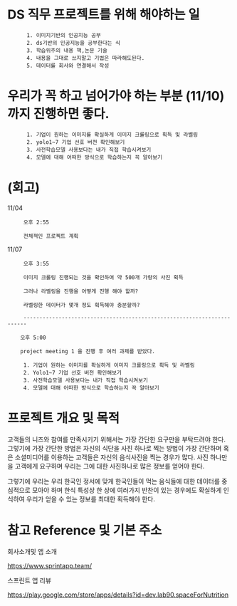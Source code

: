 
# DS 직무 프로젝트를 위해 해야하는 일
          1. 이미지기반의 인공지능 공부
          2. ds기반의 인공지능을 공부한다는 식
          3. 학습위주의 내용 책,논문 기술
          4. 내용을 그대로 쓰지말고 기법은 따라해도된다.
          5. 데이터를 회사와 연결해서 작성

# 우리가 꼭 하고 넘어가야 하는 부분 (11/10)까지 진행하면 좋다.
          1. 기업이 원하는 이미지를 확실하게 이미지 크롤링으로 획득 및 라벨링
          2. yolo1~7 기업 선호 버전 확인해보기
          3. 사전학습모델 사용보다는 내가 직접 학습시켜보기
          4. 모델에 대해 어떠한 방식으로 학습하는지 꼭 알아보기


# (회고)

11/04 

         오후 2:55 
         
         전체적인 프로젝트 계획 
          
11/07

         오후 3:55 
         
         이미지 크롤링 진행되는 것을 확인하여 약 500개 가량의 사진 획득

         그러나 라벨링을 진행을 어떻게 진행 해야 할까?
          
         라벨링한 데이터가 몇개 정도 획득해야 충분할까?
          
         -----------------------------------------------------------------------
         
        오후 5:00 
        
        project meeting 1 을 진행 후 여러 과제를 받았다. 

         1. 기업이 원하는 이미지를 확실하게 이미지 크롤링으로 획득 및 라벨링
         2. Yolo1~7 기업 선호 버전 확인해보기
         3. 사전학습모델 사용보다는 내가 직접 학습시켜보기
         4. 모델에 대해 어떠한 방식으로 학습하는지 꼭 알아보기


# 프로젝트 개요 및 목적

고객들의 니즈와 참여를 만족시키기 위해서는 가장 간단한 요구만을 부탁드려야 한다.
그렇기에 가장 간단한 방법은 자신의 식단을 사진 하나로 찍는 방법이 가장 간단하며 혹은 소셜미디어를 이용하는 고객들은 자신의 음식사진을 찍는 경우가 많다.
사진 하나만을 고객에게 요구하며 우리는 그에 대한 사진하나로 많은 정보를 얻어야 한다.

그렇기에 우리는 우리 한국인 정서에 맞게 한국인들이 먹는 음식들에 대한 데이터를 중심적으로 모아야 하며
한식 특성상 한 상에 여러가지 반찬이 있는 경우에도 확실하게 인식하여 우리가 얻을 수 있는 정보를 최대한 획득해야 한다.


# 참고 Reference 및 기본 주소

회사소개및 앱 소개

https://www.sprintapp.team/ 

스프린트 앱 리뷰

https://play.google.com/store/apps/details?id=dev.lab90.spaceForNutrition
